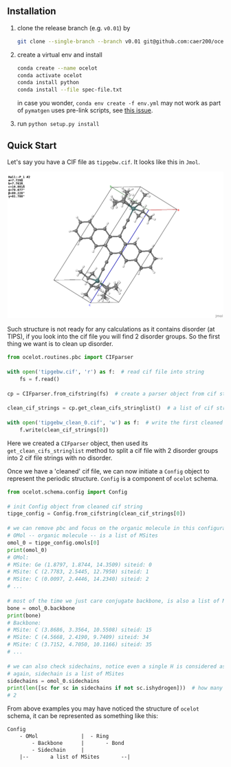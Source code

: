 
## Installation
1. clone the release branch (e.g. `v0.01`) by 
    ```bash
    git clone --single-branch --branch v0.01 git@github.com:caer200/ocelot_api.git
    ```
2. create a virtual env and install
   ```bash
   conda create --name ocelot
   conda activate ocelot
   conda install python
   conda install --file spec-file.txt
   ```
   in case you wonder, `conda env create -f env.yml` may not work as part of `pymatgen` 
   uses pre-link scripts, see [this issue](https://github.com/materialsproject/pymatgen/issues/555).

3. run `python setup.py install`


## Quick Start

Let's say you have a CIF file as `tipgebw.cif`. It looks like this in `Jmol`.

![tipgebw][tipgebw_jmol]

[tipgebw_jmol]: ./tipgebw.png

Such structure is not ready for any calculations as it contains disorder (at TIPS),
if you look into the cif file you will find 2 disorder groups. So the first thing we want is to clean up disorder.
```python
from ocelot.routines.pbc import CIFparser

with open('tipgebw.cif', 'r') as f:  # read cif file into string
    fs = f.read()
    
cp = CIFparser.from_cifstring(fs)  # create a parser object from cif string

clean_cif_strings = cp.get_clean_cifs_stringlist()  # a list of cif strings without disorder

with open('tipgebw_clean_0.cif', 'w') as f:  # write the first cleaned cif string into file
    f.write(clean_cif_strings[0])
```
Here we created a `CIFparser` object, then used its `get_clean_cifs_stringlist` method to 
split a cif file with 2 disorder groups into 2 cif file strings with no disorder.

Once we have a 'cleaned' cif file, we can now initiate a `Config` object to represent
the periodic structure. `Config` is a component of `ocelot` schema.
```python
from ocelot.schema.config import Config

# init Config object from cleaned cif string
tipge_config = Config.from_cifstring(clean_cif_strings[0])  

# we can remove pbc and focus on the organic molecule in this configuration
# OMol -- organic molecule -- is a list of MSites
omol_0 = tipge_config.omols[0]  
print(omol_0) 
# OMol:
# MSite: Ge (1.8797, 1.8744, 14.3509) siteid: 0
# MSite: C (2.7783, 2.5445, 12.7950) siteid: 1
# MSite: C (0.0097, 2.4446, 14.2340) siteid: 2
# ...

# most of the time we just care conjugate backbone, is also a list of MSites
bone = omol_0.backbone  
print(bone)
# Backbone:
# MSite: C (3.8686, 3.3564, 10.5508) siteid: 15
# MSite: C (4.5668, 2.4190, 9.7409) siteid: 34
# MSite: C (3.7152, 4.7050, 10.1166) siteid: 35
# ...

# we can also check sidechains, notice even a single H is considered as one sidechain
# again, sidechain is a list of MSites
sidechains = omol_0.sidechains  
print(len([sc for sc in sidechains if not sc.ishydrogen]))  # how many non-H side chains?
# 2
```
From above examples you may have noticed the structure of `ocelot` schema, 
it can be represented as something like this:
```
Config
    - OMol              |  - Ring
        - Backbone      |       - Bond
        - Sidechain     |
    |--       a list of MSites       --|
```

